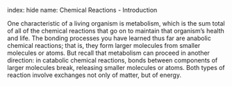 index: hide
name: Chemical Reactions - Introduction

One characteristic of a living organism is metabolism, which is the sum total of all of the chemical reactions that go on to maintain that organism’s health and life. The bonding processes you have learned thus far are anabolic chemical reactions; that is, they form larger molecules from smaller molecules or atoms. But recall that metabolism can proceed in another direction: in catabolic chemical reactions, bonds between components of larger molecules break, releasing smaller molecules or atoms. Both types of reaction involve exchanges not only of matter, but of energy.
